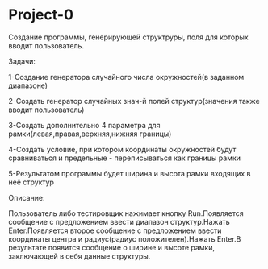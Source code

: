 # Project-0
Cоздание программы, генерирующей структруры, поля для которых вводит пользователь.

Задачи:

1-Создание генератора случайного числа окружностей(в заданном диапазоне)

2-Создать генератор случайных знач-й полей структур(значения также вводит пользователь)

3-Создать дополнительно 4 параметра для рамки(левая,правая,верхняя,нижняя границы)

4-Создать условие, при котором координаты окружностей будут сравниваться и предельные - переписываться как границы рамки

5-Результатом программы будет ширина и высота рамки входящих в неё структур

Описание:

Пользователь либо тестировщик нажимает кнопку Run.Появляется сообщение с предложением ввести диапазон структур.Нажать Enter.Появляется второе сообщение с предложением ввести координаты центра и радиус(радиус положителен).Нажать Enter.В результате появится сообщение о 
ширине и высоте рамки, заключающей в себя данные структуры.

